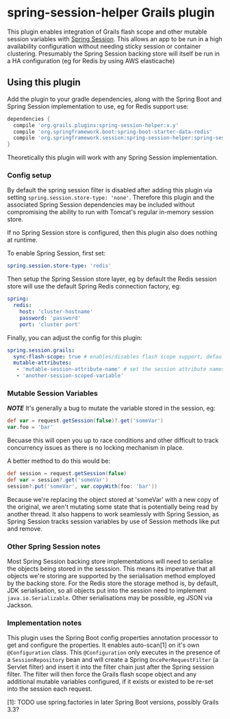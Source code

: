 spring-session-helper Grails plugin
===================================

This plugin enables integration of Grails flash scope and other mutable session variables with [Spring Session](http://spring.session).  This allows an app to be run
in a high availability configuration without needing sticky session or container clustering.  Presumably the Spring Session backing store will itself be run in a
HA configuration (eg for Redis by using AWS elasticache)

## Using this plugin

Add the plugin to your gradle dependencies, along with the Spring Boot and Spring Session implementation to use, eg for Redis support use:

```gradle
dependencies {
  compile 'org.grails.plugins:spring-session-helper:x.y'
  compile 'org.springframework.boot:spring-boot-starter-data-redis'
  compile 'org.springframework.session:spring-session-helper:spring-session-data-redis'
}
```

Theoretically this plugin will work with any Spring Session implementation.

### Config setup

By default the spring session filter is disabled after adding this plugin via setting `spring.session.store-type: 'none'`.
Therefore this plugin and the associated Spring Session dependencies may be included without compromising the ability to 
run with Tomcat's regular in-memory session store.

If no Spring Session store is configured, then this plugin also does nothing at runtime.

To enable Spring Session, first set:

```yaml
spring.session.store-type: 'redis'
```

Then setup the Spring Session store layer, eg by default the Redis session store will use the default Spring Redis connection factory, eg:

```yaml
spring:
  redis:
    host: 'cluster-hostname'
    password: 'password'
    port: 'cluster port'
```

Finally, you can adjust the config for this plugin:

```yaml
spring.session.grails:
  sync-flash-scope: true # enables/disables flash scope support, default true
  mutable-attributes:
   - 'mutable-session-attribute-name' # set the session attribute names that should always be synced because they contain mutable state
   - 'another-session-scoped-variable'
```

### Mutable Session Variables

***NOTE*** It's generally a bug to mutate the variable stored in the session, eg:

```groovy
def var = request.getSession(false)?.get('someVar')
var.foo = 'bar'
```

Becuase this will open you up to race conditions and other difficult to track concurrency issues as there is no locking mechanism in place.

A better method to do this would be:

```groovy
def session = request.getSession(false)
def var = session?.get('someVar')
session?.put('someVar', var.copyWith(foo: 'bar'))
```

Because we're replacing the object stored at 'someVar' with a new copy of the original, we aren't mutating some state that is potentially being read by another thread.  It also happens to work seamlessly with Spring Session, as Spring Session tracks session variables by use of Session methods like put and remove.

### Other Spring Session notes

Most Spring Session backing store implementations will need to serialise the objects being stored in the sesssion.  This means
its imperative that all objects we're storing are supported by the serialisation method employed by the backing store.  For the Redis store
the storage method is, by default, JDK serialisation, so all objects put into the session need to implement `java.io.Serializable`.  Other 
serialisations may be possible, eg JSON via Jackson.

### Implementation notes

This plugin uses the Spring Boot config properties annotation processor to get and configure the properties.  It enables auto-scan[1] on it's 
own `@Configuration` class.  This `@Configuration` only executes in the presence of a `SessionRepository` bean and will create a Spring 
`OncePerRequestFilter` (a Servlet filter) and insert it into the filter chain just after the Spring session filter.  The 
filter will then force the Grails flash scope object and any additional mutable variables configured, if it exists or existed 
to be re-set into the session each request.

[1]: TODO use spring.factories in later Spring Boot versions, possibly Grails 3.3?
